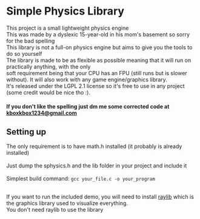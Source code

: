 # Simple Physics Library

This project is a small lightweight physics engine<br>
This was made by a dyslexic 15-year-old in his mom's basement so sorry for the bad spelling<br>
This library is not a full-on physics engine but aims to give you the tools to do so yourself <br>
The library is made to be as flexible as possible meaning that it will run on practically anything, with the only<br>
soft requirement being that your CPU has an FPU (still runs but is slower without). It will also work with any game engine/graphics library.<br>
It's released under the LGPL 2.1 license so it's free to use in any project (some credit would be nice tho :).<br>


#### If you don't like the spelling just dm me some corrected code at kboxkbox1234@gmail.com

## Setting up
The only requirement is to have math.h installed (it probably is already installed)<br>
<br>
Just dump the sphysics.h and the lib folder in your project and include it<br>
<br>
Simplest build command: <code>gcc your_file.c -o your_program</code><br><br>

If you want to run the included demo, you will need to install <a href="https://www.raylib.com/">raylib</a> which is the graphics library used to visualize everything.<br>
You don't need raylib to use the library<br>
